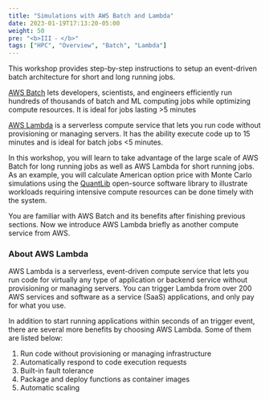 ```yaml
---
title: "Simulations with AWS Batch and Lambda"
date: 2023-01-19T17:13:20-05:00
weight: 50
pre: "<b>III ⁃ </b>"
tags: ["HPC", "Overview", "Batch", "Lambda"]
---
```


This workshop provides step-by-step instructions to setup an event-driven batch architecture for short and long running jobs.

[AWS Batch](https://aws.amazon.com/batch/) lets developers, scientists, and engineers efficiently run hundreds of thousands of batch and ML computing jobs while optimizing compute resources. It is ideal for jobs lasting >5 minutes

[AWS Lambda](https://aws.amazon.com/lambda/) is a serverless compute service that lets you run code without provisioning or managing servers. It has the ability execute code up to 15 minutes and is ideal for batch jobs <5 minutes.

In this workshop, you will learn to take advantage of the large scale of AWS Batch for long running jobs as well as AWS Lambda for short running jobs. As an example, you will calculate American option price with Monte Carlo simulations using the [QuantLib](https://www.quantlib.org/) open-source software library to illustrate workloads requiring intensive compute resources can be done timely with the system.

You are familiar with AWS Batch and its benefits after finishing previous sections. Now we introduce AWS Lambda briefly as another compute service from AWS.

### About AWS Lambda
AWS Lambda is a serverless, event-driven compute service that lets you run code for virtually any type of application or backend service without provisioning or managing servers. You can trigger Lambda from over 200 AWS services and software as a service (SaaS) applications, and only pay for what you use.

In addition to start running applications within seconds of an trigger event, there are several more benefits by choosing AWS Lambda. Some of them are listed below:
1. Run code without provisioning or managing infrastructure
2. Automatically respond to code execution requests
3. Built-in fault tolerance
4. Package and deploy functions as container images
5. Automatic scaling

